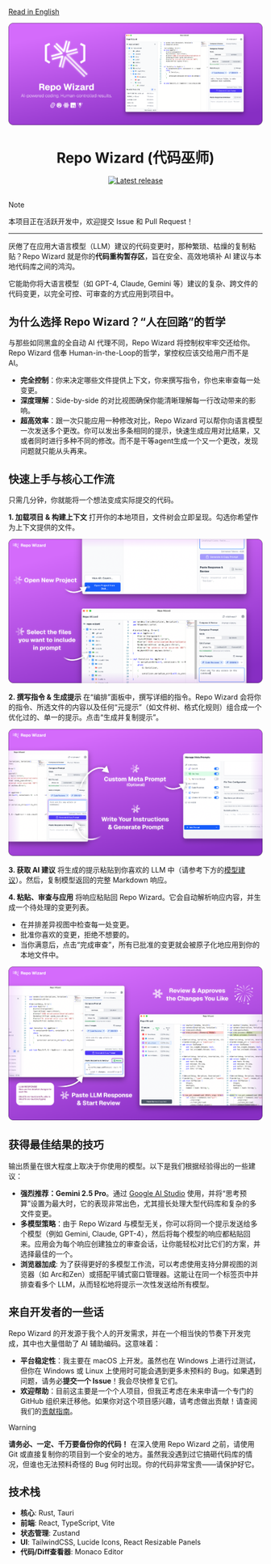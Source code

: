 [Read in English](../README.md)

<div align="center">
  <img src="assets/banner.png" alt="Repo Wizard Logo">
  <h1>Repo Wizard (代码巫师)</h1>
</div>

<div align="center">
  <a href="../CONTRIBUTING.md#release-workflow-for-maintainers">
    <img src="https://img.shields.io/github/v/release/Fanzzzd/repo-wizard?display_name=tag&sort=semver" alt="Latest release">
  </a>
</div>

<br>

> [!NOTE]
> 本项目正在活跃开发中，欢迎提交 Issue 和 Pull Request！

---

厌倦了在应用大语言模型（LLM）建议的代码变更时，那种繁琐、枯燥的复制粘贴？Repo Wizard 就是你的**代码重构暂存区**，旨在安全、高效地填补 AI 建议与本地代码库之间的鸿沟。

它能助你将大语言模型（如 GPT-4, Claude, Gemini 等）建议的复杂、跨文件的代码变更，以完全可控、可审查的方式应用到项目中。

## 为什么选择 Repo Wizard？“人在回路”的哲学

与那些如同黑盒的全自动 AI 代理不同，Repo Wizard 将控制权牢牢交还给你。Repo Wizard 信奉 Human-in-the-Loop的哲学，掌控权应该交给用户而不是 AI。

-   **完全控制**：你来决定哪些文件提供上下文，你来撰写指令，你也来审查每一处变更。
-   **深度理解**：Side-by-side 的对比视图确保你能清晰理解每一行改动带来的影响。
-   **超高效率**：跟一次只能应用一种修改对比，Repo Wizard 可以帮你向语言模型一次发送多个更改。你可以发出多条相同的提示，快速生成应用对比结果，又或者同时进行多种不同的修改。而不是干等agent生成一个又一个更改，发现问题就只能从头再来。

## 快速上手与核心工作流

只需几分钟，你就能将一个想法变成实际提交的代码。

**1. 加载项目 & 构建上下文**
打开你的本地项目，文件树会立即呈现。勾选你希望作为上下文提供的文件。

<div align="center">
  <img src="./assets/step1.png">
</div>

**2. 撰写指令 & 生成提示**
在“编排”面板中，撰写详细的指令。Repo Wizard 会将你的指令、所选文件的内容以及任何“元提示”（如文件树、格式化规则）组合成一个优化过的、单一的提示。点击“生成并复制提示”。

<div align="center">
  <img src="./assets/step2.png">
</div>

**3. 获取 AI 建议**
将生成的提示粘贴到你喜欢的 LLM 中（请参考下方的[模型建议](#获得最佳结果的技巧)）。然后，复制模型返回的完整 Markdown 响应。

**4. 粘贴、审查与应用**
将响应粘贴回 Repo Wizard。它会自动解析响应内容，并生成一个待处理的变更列表。
- 在并排差异视图中检查每一处变更。
- 批准你喜欢的变更，拒绝不想要的。
- 当你满意后，点击“完成审查”，所有已批准的变更就会被原子化地应用到你的本地文件中。

<div align="center">
  <img src="./assets/step4.png">
</div>

## 获得最佳结果的技巧

输出质量在很大程度上取决于你使用的模型。以下是我们根据经验得出的一些建议：

-   **强烈推荐：Gemini 2.5 Pro**。通过 [Google AI Studio](https://aistudio.google.com/) 使用，并将“思考预算”设置为最大时，它的表现非常出色，尤其擅长处理大型代码库和复杂的多文件变更。
-   **多模型策略**：由于 Repo Wizard 与模型无关，你可以将同一个提示发送给多个模型（例如 Gemini, Claude, GPT-4），然后将每个模型的响应都粘贴回来。应用会为每个响应创建独立的审查会话，让你能轻松对比它们的方案，并选择最佳的一个。
-   **浏览器加成**: 为了获得更好的多模型工作流，可以考虑使用支持分屏视图的浏览器（如 Arc和Zen）或搭配平铺式窗口管理器。这能让在同一个标签页中并排查看多个 LLM，从而轻松地将提示一次性发送给所有模型。

## 来自开发者的一些话

Repo Wizard 的开发源于我个人的开发需求，并在一个相当快的节奏下开发完成，其中也大量借助了 AI 辅助编码。这意味着：

-   **平台稳定性**：我主要在 macOS 上开发。虽然也在 Windows 上进行过测试，但你在 Windows 或 Linux 上使用时可能会遇到更多未预料的 Bug。如果遇到问题，请务必**提交一个 Issue**！我会尽快修复它们。
-   **欢迎帮助**：目前这主要是一个个人项目，但我正考虑在未来申请一个专门的 GitHub 组织来迁移他。如果你对这个项目感兴趣，请考虑做出贡献！请查阅我们的[贡献指南](../CONTRIBUTING.md)。

> [!WARNING]
> **请务必、一定、千万要备份你的代码！**
> 在深入使用 Repo Wizard 之前，请使用 Git 或直接复制你的项目到一个安全的地方。虽然我没遇到过它搞砸代码库的情况，但谁也无法预料奇怪的 Bug 何时出现。你的代码非常宝贵——请保护好它。

## 技术栈

-   **核心**: Rust, Tauri
-   **前端**: React, TypeScript, Vite
-   **状态管理**: Zustand
-   **UI**: TailwindCSS, Lucide Icons, React Resizable Panels
-   **代码/Diff查看器**: Monaco Editor